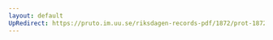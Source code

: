 ```yaml
---
layout: default
UpRedirect: https://pruto.im.uu.se/riksdagen-records-pdf/1872/prot-1872--fk--415/prot-1872--fk--415_005.pdf
---
```

